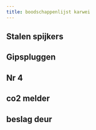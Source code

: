 ```yaml
---
title: boodschappenlijst karwei
---
```


## Stalen spijkers
## Gipspluggen
## Nr 4
## co2 melder
## beslag deur
